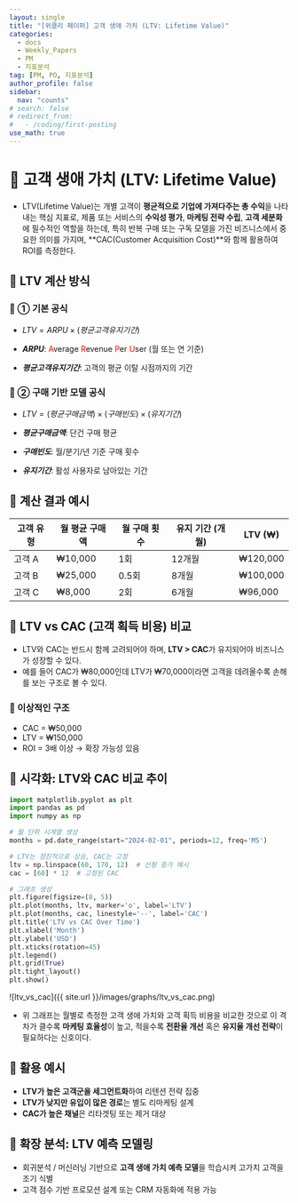 ```yaml
---
layout: single
title: "[위클리 페이퍼] 고객 생애 가치 (LTV: Lifetime Value)"
categories:
  - docs
  - Weekly_Papers
  - PM
  - 지표분석
tag: [PM, PO, 지표분석]
author_profile: false
sidebar:
  nav: "counts"
# search: false
# redirect_from:
#   - /coding/first-posting
use_math: true
---
```


# 👑 고객 생애 가치 (LTV: Lifetime Value)

- LTV(Lifetime Value)는 개별 고객이 **평균적으로 기업에 가져다주는 총 수익**을 나타내는 핵심 지표로, 제품 또는 서비스의 **수익성 평가**, **마케팅 전략 수립**, **고객 세분화**에 필수적인 역할을 하는데, 특히 반복 구매 또는 구독 모델을 가진 비즈니스에서 중요한 의미를 가지며, **CAC(Customer Acquisition Cost)**와 함께 활용하여 ROI를 측정한다.

## 🍓 LTV 계산 방식

### 🍑 ① 기본 공식

- $LTV = ARPU × (평균 고객 유지 기간)$

- **$ARPU$**: <a style="color: red;">A</a>verage <a style="color: red;">R</a>evenue <a style="color: red;">P</a>er <a style="color: red;">U</a>ser (월 또는 연 기준)
- **$평균 고객 유지 기간$**: 고객의 평균 이탈 시점까지의 기간

### 🍑 ② 구매 기반 모델 공식

- $LTV = (평균 구매 금액) × (구매 빈도) × (유지 기간)$

- **$평균 구매 금액$**: 단건 구매 평균
- **$구매 빈도$**: 월/분기/년 기준 구매 횟수
- **$유지 기간$**: 활성 사용자로 남아있는 기간

## 🍓 계산 결과 예시

| 고객 유형 | 월 평균 구매액 | 월 구매 횟수 | 유지 기간 (개월) | LTV (₩)  |
| --------- | -------------- | ------------ | ---------------- | -------- |
| 고객 A    | ₩10,000        | 1회          | 12개월           | ₩120,000 |
| 고객 B    | ₩25,000        | 0.5회        | 8개월            | ₩100,000 |
| 고객 C    | ₩8,000         | 2회          | 6개월            | ₩96,000  |

## 🍓 LTV vs CAC (고객 획득 비용) 비교

- LTV와 CAC는 반드시 함께 고려되어야 하며, **LTV > CAC**가 유지되어야 비즈니스가 성장할 수 있다.
- 예를 들어 CAC가 ₩80,000인데 LTV가 ₩70,000이라면 고객을 데려올수록 손해를 보는 구조로 볼 수 있다.

### 🍑 이상적인 구조

- CAC = ₩50,000
- LTV = ₩150,000
- ROI = 3배 이상 → 확장 가능성 있음

## 🍓 시각화: LTV와 CAC 비교 추이

```python
import matplotlib.pyplot as plt
import pandas as pd
import numpy as np

# 월 단위 시계열 생성
months = pd.date_range(start="2024-02-01", periods=12, freq='MS')

# LTV는 점진적으로 상승, CAC는 고정
ltv = np.linspace(60, 170, 12)  # 선형 증가 예시
cac = [60] * 12  # 고정된 CAC

# 그래프 생성
plt.figure(figsize=(8, 5))
plt.plot(months, ltv, marker='o', label='LTV')
plt.plot(months, cac, linestyle='--', label='CAC')
plt.title('LTV vs CAC Over Time')
plt.xlabel('Month')
plt.ylabel('USD')
plt.xticks(rotation=45)
plt.legend()
plt.grid(True)
plt.tight_layout()
plt.show()
```

![ltv_vs_cac]({{ site.url }}/images/graphs/ltv_vs_cac.png)

- 위 그래프는 월별로 측정한 고객 생애 가치와 고객 획득 비용을 비교한 것으로 이 격차가 클수록 **마케팅 효율성**이 높고, 적을수록 **전환율 개선** 혹은 **유지율 개선 전략**이 필요하다는 신호이다.

## 🍓 활용 예시

- **LTV가 높은 고객군을 세그먼트화**하여 리텐션 전략 집중
- **LTV가 낮지만 유입이 많은 경로**는 별도 리마케팅 설계
- **CAC가 높은 채널**은 리타겟팅 또는 제거 대상

## 🍓 확장 분석: LTV 예측 모델링

- 회귀분석 / 머신러닝 기반으로 **고객 생애 가치 예측 모델**을 학습시켜 고가치 고객을 조기 식별
- 고객 점수 기반 프로모션 설계 또는 CRM 자동화에 적용 가능
